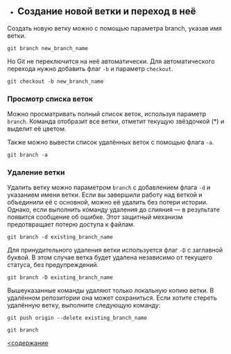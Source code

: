 * ## Создание новой ветки и переход в неё

Создать новую ветку можно с помощью параметра branch, указав имя ветки.

`git branch new_branch_name`

Но Git не переключится на неё автоматически. Для автоматического перехода нужно добавить флаг `-b` и параметр `checkout`.

`git checkout -b new_branch_name`

### Просмотр списка веток

Можно просматривать полный список веток, используя параметр `branch`. Команда отобразит все ветки, отметит текущую звёздочкой (*) и выделит её цветом.

Также можно вывести список удалённых веток с помощью флага `-a`.

`git branch -a`

 ### Удаление ветки

Удалить ветку можно параметром `branch` с добавлением флага `-d` и указанием имени ветки. Если вы завершили работу над веткой и объединили её с основной, можно её удалить без потери истории. Однако, если выполнить команду удаления до слияния — в результате появится сообщение об ошибке. Этот защитный механизм предотвращает потерю доступа к файлам.

`git branch -d existing_branch_name`

Для принудительного удаления ветки используется флаг `-D` с заглавной буквой. В этом случае ветка будет удалена независимо от текущего статуса, без предупреждений.

`git branch -D existing_branch_name`

Вышеуказанные команды удаляют только локальную копию ветки. В удалённом репозитории она может сохраниться. Если хотите стереть удалённую ветку, выполните следующую команду:

`git push origin --delete existing_branch_name`

```
git branch
``` 
[<содержание](/radme.md)